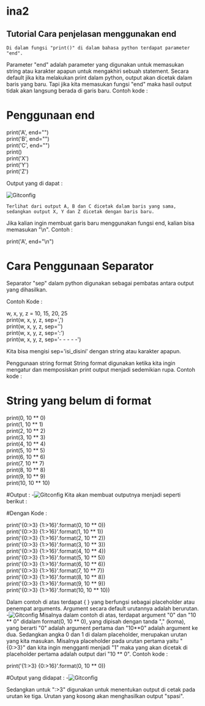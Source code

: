 # ina2

## Tutorial Cara penjelasan menggunakan end

	Di dalam fungsi "print()" di dalam bahasa python terdapat parameter "end". 
Parameter "end" adalah parameter yang digunakan untuk memasukan string atau karakter apapun untuk mengakhiri sebuah statement.
Secara default jika kita melakukan print dalam python, output akan dicetak dalam baris yang baru. 
Tapi jika kita memasukan fungsi "end" maka hasil output tidak akan langsung berada di garis baru. Contoh kode :

# Penggunaan end  
print('A', end="")  
print('B', end="")  
print('C', end="")  
print()  
print('X')  
print('Y')  
print('Z')

Output yang di dapat :

![Gitconfig](https://github.com/alviandwipramono/massvian/blob/master/gmbr/Untitled.png)

	Terlihat dari output A, B dan C dicetak dalam baris yang sama, sedangkan output X, Y dan Z dicetak dengan baris baru. 
Jika kalian ingin membuat garis baru menggunakan fungsi end, kalian bisa memasukan "\n".
Contoh :

print('A', end="\n")


# Cara Penggunaan Separator
Separator "sep" dalam python digunakan sebagai pembatas antara output yang dihasilkan.

Contoh Kode :

w, x, y, z = 10, 15, 20, 25  
print(w, x, y, z, sep=',')  
print(w, x, y, z, sep='')  
print(w, x, y, z, sep=':')  
print(w, x, y, z, sep='- - - - -')


Kita bisa mengisi sep='isi_disini' dengan string atau karakter apapun.


Penggunaan string format
	String format digunakan ketika kita ingin mengatur dan memposiskan print output menjadi sedemikian rupa.
Contoh kode :

# String yang belum di format
print(0, 10 ** 0)  
print(1, 10 ** 1)  
print(2, 10 ** 2)  
print(3, 10 ** 3)  
print(4, 10 ** 4)  
print(5, 10 ** 5)  
print(6, 10 ** 6)  
print(7, 10 ** 7)  
print(8, 10 ** 8)  
print(9, 10 ** 9)  
print(10, 10 ** 10)

#Output :
-![Gitconfig](https://github.com/alviandwipramono/massvian/blob/master/gmbr/Untitled.png)
Kita akan membuat outputnya menjadi seperti berikut :

#Dengan Kode :

print('{0:>3} {1:>16}'.format(0, 10 ** 0))  
print('{0:>3} {1:>16}'.format(1, 10 ** 1))  
print('{0:>3} {1:>16}'.format(2, 10 ** 2))  
print('{0:>3} {1:>16}'.format(3, 10 ** 3))  
print('{0:>3} {1:>16}'.format(4, 10 ** 4))  
print('{0:>3} {1:>16}'.format(5, 10 ** 5))  
print('{0:>3} {1:>16}'.format(6, 10 ** 6))  
print('{0:>3} {1:>16}'.format(7, 10 ** 7))  
print('{0:>3} {1:>16}'.format(8, 10 ** 8))  
print('{0:>3} {1:>16}'.format(9, 10 ** 9))  
print('{0:>3} {1:>16}'.format(10, 10 ** 10))

Dalam contoh di atas terdapat { } yang berfungsi sebagai placeholder atau penempat arguments. Argument secara default urutannya adalah berurutan.
-![Gitconfig](https://github.com/alviandwipramono/massvian/blob/master/gmbr/Untitled.png)
Misalnya dalam contoh di atas, terdapat argument "0" dan "10 ** 0" didalam format(0, 10 ** 0), yang dipisah dengan tanda "," (koma), yang berarti "0" adalah argument pertama dan "10**0" adalah argument ke dua. 
Sedangkan angka 0 dan 1 di dalam placeholder, merupakan urutan yang kita masukan. 
Misalnya placeholder pada urutan pertama yaitu "{0:>3}" dan kita ingin mengganti menjadi "1" maka yang akan dicetak di placeholder pertama adalah output dari "10 ** 0". 
Contoh kode :

print('{1:>3} {0:>16}'.format(0, 10 ** 0))

#Output yang didapat :
-![Gitconfig](https://github.com/alviandwipramono/massvian/blob/master/gmbr/Untitled.png)

Sedangkan untuk ":>3" digunakan untuk menentukan output di cetak pada urutan ke tiga. 
Urutan yang kosong akan menghasilkan output "spasi".
